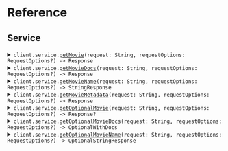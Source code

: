 # Reference
## Service
<details><summary><code>client.service.<a href="/Sources/Resources/Service/ServiceClient.swift">getMovie</a>(request: String, requestOptions: RequestOptions?) -> Response</code></summary>
<dl>
<dd>

#### 🔌 Usage

<dl>
<dd>

<dl>
<dd>

```swift
import Foundation
import ResponseProperty

private func main() async throws {
    let client = ResponsePropertyClient()

    try await client.service.getMovie(request: "string")
}

try await main()
```
</dd>
</dl>
</dd>
</dl>

#### ⚙️ Parameters

<dl>
<dd>

<dl>
<dd>

**request:** `String` 
    
</dd>
</dl>

<dl>
<dd>

**requestOptions:** `RequestOptions?` — Additional options for configuring the request, such as custom headers or timeout settings.
    
</dd>
</dl>
</dd>
</dl>


</dd>
</dl>
</details>

<details><summary><code>client.service.<a href="/Sources/Resources/Service/ServiceClient.swift">getMovieDocs</a>(request: String, requestOptions: RequestOptions?) -> Response</code></summary>
<dl>
<dd>

#### 🔌 Usage

<dl>
<dd>

<dl>
<dd>

```swift
import Foundation
import ResponseProperty

private func main() async throws {
    let client = ResponsePropertyClient()

    try await client.service.getMovie(request: "string")
}

try await main()
```
</dd>
</dl>
</dd>
</dl>

#### ⚙️ Parameters

<dl>
<dd>

<dl>
<dd>

**request:** `String` 
    
</dd>
</dl>

<dl>
<dd>

**requestOptions:** `RequestOptions?` — Additional options for configuring the request, such as custom headers or timeout settings.
    
</dd>
</dl>
</dd>
</dl>


</dd>
</dl>
</details>

<details><summary><code>client.service.<a href="/Sources/Resources/Service/ServiceClient.swift">getMovieName</a>(request: String, requestOptions: RequestOptions?) -> StringResponse</code></summary>
<dl>
<dd>

#### 🔌 Usage

<dl>
<dd>

<dl>
<dd>

```swift
import Foundation
import ResponseProperty

private func main() async throws {
    let client = ResponsePropertyClient()

    try await client.service.getMovie(request: "string")
}

try await main()
```
</dd>
</dl>
</dd>
</dl>

#### ⚙️ Parameters

<dl>
<dd>

<dl>
<dd>

**request:** `String` 
    
</dd>
</dl>

<dl>
<dd>

**requestOptions:** `RequestOptions?` — Additional options for configuring the request, such as custom headers or timeout settings.
    
</dd>
</dl>
</dd>
</dl>


</dd>
</dl>
</details>

<details><summary><code>client.service.<a href="/Sources/Resources/Service/ServiceClient.swift">getMovieMetadata</a>(request: String, requestOptions: RequestOptions?) -> Response</code></summary>
<dl>
<dd>

#### 🔌 Usage

<dl>
<dd>

<dl>
<dd>

```swift
import Foundation
import ResponseProperty

private func main() async throws {
    let client = ResponsePropertyClient()

    try await client.service.getMovie(request: "string")
}

try await main()
```
</dd>
</dl>
</dd>
</dl>

#### ⚙️ Parameters

<dl>
<dd>

<dl>
<dd>

**request:** `String` 
    
</dd>
</dl>

<dl>
<dd>

**requestOptions:** `RequestOptions?` — Additional options for configuring the request, such as custom headers or timeout settings.
    
</dd>
</dl>
</dd>
</dl>


</dd>
</dl>
</details>

<details><summary><code>client.service.<a href="/Sources/Resources/Service/ServiceClient.swift">getOptionalMovie</a>(request: String, requestOptions: RequestOptions?) -> Response?</code></summary>
<dl>
<dd>

#### 🔌 Usage

<dl>
<dd>

<dl>
<dd>

```swift
import Foundation
import ResponseProperty

private func main() async throws {
    let client = ResponsePropertyClient()

    try await client.service.getMovie(request: "string")
}

try await main()
```
</dd>
</dl>
</dd>
</dl>

#### ⚙️ Parameters

<dl>
<dd>

<dl>
<dd>

**request:** `String` 
    
</dd>
</dl>

<dl>
<dd>

**requestOptions:** `RequestOptions?` — Additional options for configuring the request, such as custom headers or timeout settings.
    
</dd>
</dl>
</dd>
</dl>


</dd>
</dl>
</details>

<details><summary><code>client.service.<a href="/Sources/Resources/Service/ServiceClient.swift">getOptionalMovieDocs</a>(request: String, requestOptions: RequestOptions?) -> OptionalWithDocs</code></summary>
<dl>
<dd>

#### 🔌 Usage

<dl>
<dd>

<dl>
<dd>

```swift
import Foundation
import ResponseProperty

private func main() async throws {
    let client = ResponsePropertyClient()

    try await client.service.getMovie(request: "string")
}

try await main()
```
</dd>
</dl>
</dd>
</dl>

#### ⚙️ Parameters

<dl>
<dd>

<dl>
<dd>

**request:** `String` 
    
</dd>
</dl>

<dl>
<dd>

**requestOptions:** `RequestOptions?` — Additional options for configuring the request, such as custom headers or timeout settings.
    
</dd>
</dl>
</dd>
</dl>


</dd>
</dl>
</details>

<details><summary><code>client.service.<a href="/Sources/Resources/Service/ServiceClient.swift">getOptionalMovieName</a>(request: String, requestOptions: RequestOptions?) -> OptionalStringResponse</code></summary>
<dl>
<dd>

#### 🔌 Usage

<dl>
<dd>

<dl>
<dd>

```swift
import Foundation
import ResponseProperty

private func main() async throws {
    let client = ResponsePropertyClient()

    try await client.service.getMovie(request: "string")
}

try await main()
```
</dd>
</dl>
</dd>
</dl>

#### ⚙️ Parameters

<dl>
<dd>

<dl>
<dd>

**request:** `String` 
    
</dd>
</dl>

<dl>
<dd>

**requestOptions:** `RequestOptions?` — Additional options for configuring the request, such as custom headers or timeout settings.
    
</dd>
</dl>
</dd>
</dl>


</dd>
</dl>
</details>
